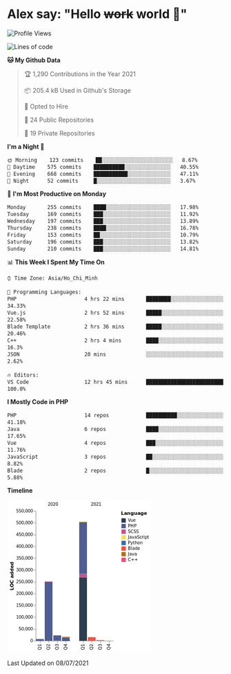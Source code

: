 # Alex say: "Hello ~~work~~ world 🐾"

<!--START_SECTION:waka-->
![Profile Views](http://img.shields.io/badge/Profile%20Views-0-blue)

![Lines of code](https://img.shields.io/badge/From%20Hello%20World%20I%27ve%20Written-821220%20lines%20of%20code-blue)

**🐱 My Github Data** 

> 🏆 1,290 Contributions in the Year 2021
 > 
> 📦 205.4 kB Used in Github's Storage 
 > 
> 💼 Opted to Hire
 > 
> 📜 24 Public Repositories 
 > 
> 🔑 19 Private Repositories  
 > 
**I'm a Night 🦉** 

```text
🌞 Morning    123 commits    ██░░░░░░░░░░░░░░░░░░░░░░░   8.67% 
🌆 Daytime    575 commits    ██████████░░░░░░░░░░░░░░░   40.55% 
🌃 Evening    668 commits    ███████████░░░░░░░░░░░░░░   47.11% 
🌙 Night      52 commits     █░░░░░░░░░░░░░░░░░░░░░░░░   3.67%

```
📅 **I'm Most Productive on Monday** 

```text
Monday       255 commits    ████░░░░░░░░░░░░░░░░░░░░░   17.98% 
Tuesday      169 commits    ███░░░░░░░░░░░░░░░░░░░░░░   11.92% 
Wednesday    197 commits    ███░░░░░░░░░░░░░░░░░░░░░░   13.89% 
Thursday     238 commits    ████░░░░░░░░░░░░░░░░░░░░░   16.78% 
Friday       153 commits    ██░░░░░░░░░░░░░░░░░░░░░░░   10.79% 
Saturday     196 commits    ███░░░░░░░░░░░░░░░░░░░░░░   13.82% 
Sunday       210 commits    ███░░░░░░░░░░░░░░░░░░░░░░   14.81%

```


📊 **This Week I Spent My Time On** 

```text
⌚︎ Time Zone: Asia/Ho_Chi_Minh

💬 Programming Languages: 
PHP                      4 hrs 22 mins       ████████░░░░░░░░░░░░░░░░░   34.33% 
Vue.js                   2 hrs 52 mins       █████░░░░░░░░░░░░░░░░░░░░   22.58% 
Blade Template           2 hrs 36 mins       █████░░░░░░░░░░░░░░░░░░░░   20.46% 
C++                      2 hrs 4 mins        ████░░░░░░░░░░░░░░░░░░░░░   16.3% 
JSON                     20 mins             ░░░░░░░░░░░░░░░░░░░░░░░░░   2.62%

🔥 Editors: 
VS Code                  12 hrs 45 mins      █████████████████████████   100.0%

```

**I Mostly Code in PHP** 

```text
PHP                      14 repos            ██████████░░░░░░░░░░░░░░░   41.18% 
Java                     6 repos             ████░░░░░░░░░░░░░░░░░░░░░   17.65% 
Vue                      4 repos             ███░░░░░░░░░░░░░░░░░░░░░░   11.76% 
JavaScript               3 repos             ██░░░░░░░░░░░░░░░░░░░░░░░   8.82% 
Blade                    2 repos             █░░░░░░░░░░░░░░░░░░░░░░░░   5.88%

```


**Timeline**

![Chart not found](https://raw.githubusercontent.com/alexzvn/alexzvn/main/charts/bar_graph.png) 


 Last Updated on 08/07/2021
<!--END_SECTION:waka-->
